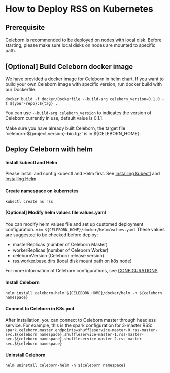 # How to Deploy RSS on Kubernetes

## Prerequisite
Celeborn is recommended to be deployed on nodes with local disk. Before starting, please make sure local disks on nodes are mounted to specific path.

## [Optional] Build Celeborn docker image
We have provided a docker image for Celeborn in helm chart. If you want to build your own Celeborn image with specific version, run docker build with our Dockerfile.

`
docker build -f docker/Dockerfile --build-arg celeborn_version=0.1.0 -t ${your-repo}:${tag} .
`

You can use `--build-arg celeborn_version` to indicates the version of Celeborn currently in use, default value is 0.1.1.

Make sure you have already built Celeborn, the target file 'celeborn-${project.version}-bin.tgz' is in ${CELEBORN_HOME}.

## Deploy Celeborn with helm

#### Install kubectl and Helm

Please install and config kubectl and Helm first. See [Installing kubectl](https://kubernetes.io/docs/tasks/tools/#kubectl) and [Installing Helm](https://helm.sh/docs/intro/install/).

#### Create namespace on kubernetes
`
kubectl create ns rss
`

#### [Optional] Modify helm values file values.yaml
You can modify helm values file and set up customed deployment configuration.
`
vim ${CELEBORN_HOME}/docker/helm/values.yaml
`
These values are suggested to be checked before deploy:  
- masterReplicas (number of Celeborn Master)
- workerReplicas (number of Celeborn Worker)
- celebornVersion (Celeborn release version)
- rss.worker.base.dirs (local disk mount path on k8s node)

For more information of Celeborn configurations, see [CONFIGURATIONS](../CONFIGURATION_GUIDE.md)

#### Install Celeborn
`
helm install celeborn-helm ${CELEBORN_HOME}/docker/helm -n ${celeborn namespace}
`

#### Connect to Celeborn in K8s pod
After installation, you can connect to Celeborn master through headless service. For example, this is the spark configuration for 3-master RSS:
`
spark.celeborn.master.endpoints=shuffleservice-master-0.rss-master-svc.${celeborn namespace},shuffleservice-master-1.rss-master-svc.${celeborn namespace},shuffleservice-master-2.rss-master-svc.${celeborn namespace}
`

#### Uninstall Celeborn
`
helm uninstall celeborn-helm -n ${celeborn namespace}
`